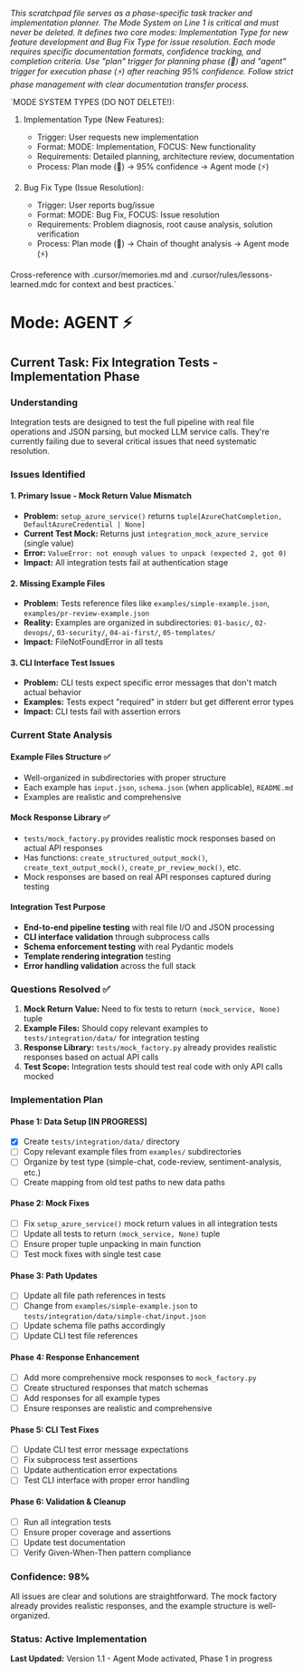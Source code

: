 *This scratchpad file serves as a phase-specific task tracker and implementation planner. The Mode System on Line 1 is critical and must never be deleted. It defines two core modes: Implementation Type for new feature development and Bug Fix Type for issue resolution. Each mode requires specific documentation formats, confidence tracking, and completion criteria. Use "plan" trigger for planning phase (🎯) and "agent" trigger for execution phase (⚡) after reaching 95% confidence. Follow strict phase management with clear documentation transfer process.*

`MODE SYSTEM TYPES (DO NOT DELETE!):
1. Implementation Type (New Features):
   - Trigger: User requests new implementation
   - Format: MODE: Implementation, FOCUS: New functionality
   - Requirements: Detailed planning, architecture review, documentation
   - Process: Plan mode (🎯) → 95% confidence → Agent mode (⚡)

2. Bug Fix Type (Issue Resolution):
   - Trigger: User reports bug/issue
   - Format: MODE: Bug Fix, FOCUS: Issue resolution
   - Requirements: Problem diagnosis, root cause analysis, solution verification
   - Process: Plan mode (🎯) → Chain of thought analysis → Agent mode (⚡)

Cross-reference with .cursor/memories.md and .cursor/rules/lessons-learned.mdc for context and best practices.`

# Mode: AGENT ⚡

## Current Task: Fix Integration Tests - Implementation Phase

### Understanding
Integration tests are designed to test the full pipeline with real file operations and JSON parsing, but mocked LLM service calls. They're currently failing due to several critical issues that need systematic resolution.

### Issues Identified

#### 1. Primary Issue - Mock Return Value Mismatch
- **Problem:** `setup_azure_service()` returns `tuple[AzureChatCompletion, DefaultAzureCredential | None]`
- **Current Test Mock:** Returns just `integration_mock_azure_service` (single value)
- **Error:** `ValueError: not enough values to unpack (expected 2, got 0)`
- **Impact:** All integration tests fail at authentication stage

#### 2. Missing Example Files
- **Problem:** Tests reference files like `examples/simple-example.json`, `examples/pr-review-example.json`
- **Reality:** Examples are organized in subdirectories: `01-basic/`, `02-devops/`, `03-security/`, `04-ai-first/`, `05-templates/`
- **Impact:** FileNotFoundError in all tests

#### 3. CLI Interface Test Issues
- **Problem:** CLI tests expect specific error messages that don't match actual behavior
- **Examples:** Tests expect "required" in stderr but get different error types
- **Impact:** CLI tests fail with assertion errors

### Current State Analysis

#### Example Files Structure ✅
- Well-organized in subdirectories with proper structure
- Each example has `input.json`, `schema.json` (when applicable), `README.md`
- Examples are realistic and comprehensive

#### Mock Response Library ✅
- `tests/mock_factory.py` provides realistic mock responses based on actual API responses
- Has functions: `create_structured_output_mock()`, `create_text_output_mock()`, `create_pr_review_mock()`, etc.
- Mock responses are based on real API responses captured during testing

#### Integration Test Purpose
- **End-to-end pipeline testing** with real file I/O and JSON processing
- **CLI interface validation** through subprocess calls
- **Schema enforcement testing** with real Pydantic models
- **Template rendering integration** testing
- **Error handling validation** across the full stack

### Questions Resolved ✅
1. **Mock Return Value:** Need to fix tests to return `(mock_service, None)` tuple
2. **Example Files:** Should copy relevant examples to `tests/integration/data/` for integration testing
3. **Response Library:** `tests/mock_factory.py` already provides realistic responses based on actual API calls
4. **Test Scope:** Integration tests should test real code with only API calls mocked

### Implementation Plan

#### Phase 1: Data Setup [IN PROGRESS]
- [X] Create `tests/integration/data/` directory
- [ ] Copy relevant example files from `examples/` subdirectories
- [ ] Organize by test type (simple-chat, code-review, sentiment-analysis, etc.)
- [ ] Create mapping from old test paths to new data paths

#### Phase 2: Mock Fixes
- [ ] Fix `setup_azure_service()` mock return values in all integration tests
- [ ] Update all tests to return `(mock_service, None)` tuple
- [ ] Ensure proper tuple unpacking in main function
- [ ] Test mock fixes with single test case

#### Phase 3: Path Updates
- [ ] Update all file path references in tests
- [ ] Change from `examples/simple-example.json` to `tests/integration/data/simple-chat/input.json`
- [ ] Update schema file paths accordingly
- [ ] Update CLI test file references

#### Phase 4: Response Enhancement
- [ ] Add more comprehensive mock responses to `mock_factory.py`
- [ ] Create structured responses that match schemas
- [ ] Add responses for all example types
- [ ] Ensure responses are realistic and comprehensive

#### Phase 5: CLI Test Fixes
- [ ] Update CLI test error message expectations
- [ ] Fix subprocess test assertions
- [ ] Update authentication error expectations
- [ ] Test CLI interface with proper error handling

#### Phase 6: Validation & Cleanup
- [ ] Run all integration tests
- [ ] Ensure proper coverage and assertions
- [ ] Update test documentation
- [ ] Verify Given-When-Then pattern compliance

### Confidence: 98%
All issues are clear and solutions are straightforward. The mock factory already provides realistic responses, and the example structure is well-organized.

### Status: Active Implementation
**Last Updated:** Version 1.1 - Agent Mode activated, Phase 1 in progress
